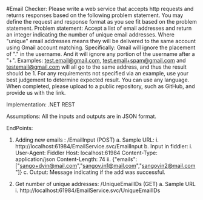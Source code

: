 #Email Checker:
Please write a web service that accepts http requests and returns responses based on the following problem statement. You may define the request and response format as you see fit based on the problem statement.
Problem statement: Accept a list of email addresses and return an integer indicating the number of unique email addresses. Where "unique" email addresses means they will be delivered to the same account using Gmail account matching. Specifically: Gmail will ignore the placement of "." in the username. And it will ignore any portion of the username after a "+".
Examples:
test.email@gmail.com, test.email+spam@gmail.com and testemail@gmail.com will all go to the same address, and thus the result should be 1.
For any requirements not specified via an example, use your best judgement to determine expected result.
You can use any language. When completed, please upload to a public repository, such as GitHub, and provide us with the link.

Implementation:
.NET REST 

Assumptions:
All the inputs and outputs are in JSON format.

EndPoints:
1)	Adding new emails : /EmailInput  (POST)
a.	Sample URL:
i.	http://localhost:61984/EmailService.svc/EmailInput
b.	Input in fiddler:
i.	User-Agent: Fiddler
Host: localhost:61984
Content-Type: application/json
Content-Length: 74
ii.	{"emails":["sango+dvin@mail.com","sangov.in1@mail.com","sangovin2@mail.com"]}
c.	Output: Message indicating if the add was successful.

2)	Get number of unique addresses: /UniqueEmailIDs (GET)
a.	Sample URL
i.	http://localhost:61984/EmailService.svc/UniqueEmailIDs


